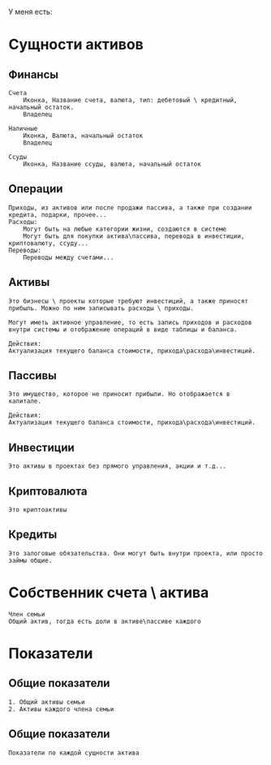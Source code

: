 У меня есть: 

# Cущности активов

## Финансы

    Счета
        Иконка, Название счета, валюта, тип: дебетовый \ кредитный, начальный остаток.
        Владелец  

    Наличные
        Иконка, Валюта, начальный остаток
        Владелец 

    Ссуды
        Иконка, Название ссуды, валюта, начальный остаток

## Операции
    Приходы, из активов или после продажи пассива, а также при создании кредита, подарки, прочее...
    Расходы:
        Могут быть на любые категории жизни, создаются в системе
        Могут быть для покупки актива\пассива, перевода в инвестиции, криптовалюту, ссуду... 
    Переводы: 
        Переводы между счетами... 


## Активы 
    Это бизнесы \ проекты которые требуют инвестиций, а также приносят прибыль. Можно по ним записывать расходы \ приходы. 

    Могут иметь активное управление, то есть запись приходов и расходов внутри системы и отображение операций в виде таблицы и баланса. 
    
    Действия: 
    Актуализация текущего баланса стоимости, прихода\расхода\инвестиций. 

## Пассивы 
    Это имущество, которое не приносит прибыли. Но отображается в капитале. 
    
    Действия: 
    Актуализация текущего баланса стоимости, прихода\расхода\инвестиций.

## Инвестиции 
    Это активы в проектах без прямого управления, акции и т.д...

## Криптовалюта 
    Это криптоактивы

## Кредиты 
    Это залоговые обязательства. Они могут быть внутри проекта, или просто займы общие. 


# Собственник счета \ актива
    Член семьи
    Общий актив, тогда есть доли в активе\пассиве каждого 


# Показатели

## Общие показатели
    1. Общий активы семьи
    2. Активы каждого члена семьи 

## Общие показатели
    Показатели по каждой сущности актива